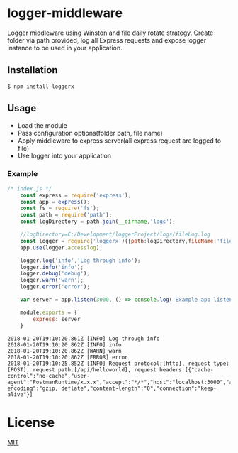 # logger-middleware
Logger middleware using Winston and file daily rotate strategy. Create folder via path provided, log all Express requests and expose logger instance to be used in your application.

## Installation

`$ npm install loggerx`

## Usage

- Load the module
- Pass configuration options(folder path, file name)
- Apply middleware to express server(all express request are logged to file)
- Use logger into your application


### Example

```js
/* index.js */
    const express = require('express');
    const app = express();
    const fs = require('fs');
    const path = require('path');
    const logDirectory = path.join(__dirname,'logs');

    //logDirectory=C:/Development/loggerProject/logs/fileLog.log
    const logger = require('loggerx')({path:logDirectory,fileName:'fileLog.log'});
    app.use(logger.accesslog);

    logger.log('info','Log through info');
    logger.info('info');
    logger.debug('debug');
    logger.warn('warn');
    logger.error('error');

    var server = app.listen(3000, () => console.log('Example app listening on port %s!',3000));

    module.exports = {
        express: server
    }
```

```fileLog.log
2018-01-20T19:10:20.861Z [INFO] Log through info
2018-01-20T19:10:20.862Z [INFO] info
2018-01-20T19:10:20.862Z [WARN] warn
2018-01-20T19:10:20.862Z [ERROR] error
2018-01-20T19:10:25.852Z [INFO] Request protocol:[http], request type:[POST], request path:[/api/helloworld], request headers:[{"cache-control":"no-cache","user-agent":"PostmanRuntime/x.x.x","accept":"*/*","host":"localhost:3000","accept-encoding":"gzip, deflate","content-length":"0","connection":"keep-alive"}]
```

# License

[MIT](LICENSE)



